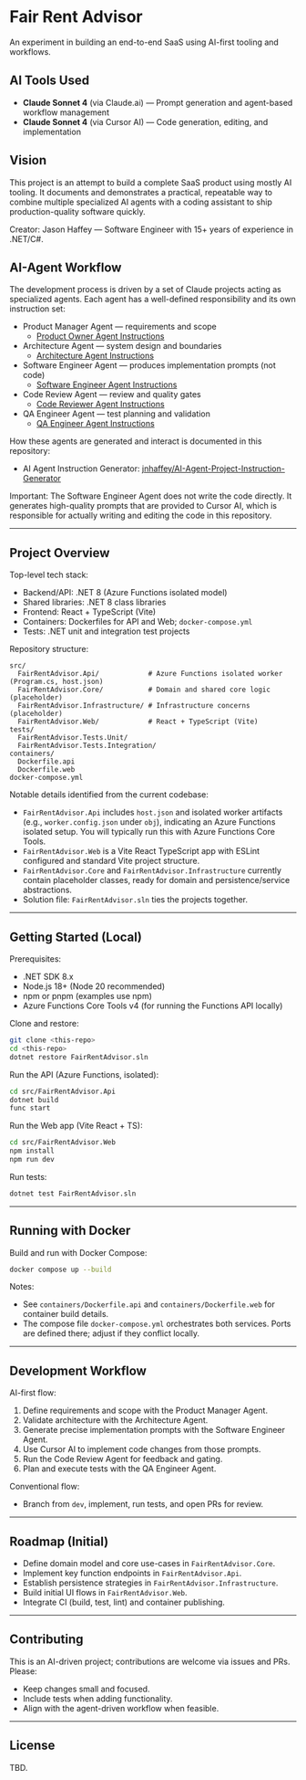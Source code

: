 # Fair Rent Advisor

An experiment in building an end-to-end SaaS using AI-first tooling and workflows.

## AI Tools Used

- **Claude Sonnet 4** (via Claude.ai) — Prompt generation and agent-based workflow management
- **Claude Sonnet 4** (via Cursor AI) — Code generation, editing, and implementation

## Vision

This project is an attempt to build a complete SaaS product using mostly AI tooling. It documents and demonstrates a practical, repeatable way to combine multiple specialized AI agents with a coding assistant to ship production-quality software quickly.

Creator: Jason Haffey — Software Engineer with 15+ years of experience in .NET/C#.

## AI-Agent Workflow

The development process is driven by a set of Claude projects acting as specialized agents. Each agent has a well-defined responsibility and its own instruction set:

- Product Manager Agent — requirements and scope
  - [Product Owner Agent Instructions](https://github.com/jnhaffey/AI-Agent-Project-Instruction-Generator/blob/main/Samples/Product%20Owner%20Agent%20Instructions.md)
- Architecture Agent — system design and boundaries
  - [Architecture Agent Instructions](https://github.com/jnhaffey/AI-Agent-Project-Instruction-Generator/blob/main/Samples/Architecture%20Agent%20Instructions.md)
- Software Engineer Agent — produces implementation prompts (not code)
  - [Software Engineer Agent Instructions](https://github.com/jnhaffey/AI-Agent-Project-Instruction-Generator/blob/main/Samples/Software%20Engineer%20Agent%20Instructions.md)
- Code Review Agent — review and quality gates
  - [Code Reviewer Agent Instructions](https://github.com/jnhaffey/AI-Agent-Project-Instruction-Generator/blob/main/Samples/Code%20Reviewer%20Agent%20Instructions.md)
- QA Engineer Agent — test planning and validation
  - [QA Engineer Agent Instructions](https://github.com/jnhaffey/AI-Agent-Project-Instruction-Generator/blob/main/Samples/QA%20Engineer%20Agent%20Instructions.md)

How these agents are generated and interact is documented in this repository:

- AI Agent Instruction Generator: [jnhaffey/AI-Agent-Project-Instruction-Generator](https://github.com/jnhaffey/AI-Agent-Project-Instruction-Generator)

Important: The Software Engineer Agent does not write the code directly. It generates high-quality prompts that are provided to Cursor AI, which is responsible for actually writing and editing the code in this repository.

---

## Project Overview

Top-level tech stack:

- Backend/API: .NET 8 (Azure Functions isolated model)
- Shared libraries: .NET 8 class libraries
- Frontend: React + TypeScript (Vite)
- Containers: Dockerfiles for API and Web; `docker-compose.yml`
- Tests: .NET unit and integration test projects

Repository structure:

```text
src/
  FairRentAdvisor.Api/            # Azure Functions isolated worker (Program.cs, host.json)
  FairRentAdvisor.Core/           # Domain and shared core logic (placeholder)
  FairRentAdvisor.Infrastructure/ # Infrastructure concerns (placeholder)
  FairRentAdvisor.Web/            # React + TypeScript (Vite)
tests/
  FairRentAdvisor.Tests.Unit/
  FairRentAdvisor.Tests.Integration/
containers/
  Dockerfile.api
  Dockerfile.web
docker-compose.yml
```

Notable details identified from the current codebase:

- `FairRentAdvisor.Api` includes `host.json` and isolated worker artifacts (e.g., `worker.config.json` under `obj`), indicating an Azure Functions isolated setup. You will typically run this with Azure Functions Core Tools.
- `FairRentAdvisor.Web` is a Vite React TypeScript app with ESLint configured and standard Vite project structure.
- `FairRentAdvisor.Core` and `FairRentAdvisor.Infrastructure` currently contain placeholder classes, ready for domain and persistence/service abstractions.
- Solution file: `FairRentAdvisor.sln` ties the projects together.

---

## Getting Started (Local)

Prerequisites:

- .NET SDK 8.x
- Node.js 18+ (Node 20 recommended)
- npm or pnpm (examples use npm)
- Azure Functions Core Tools v4 (for running the Functions API locally)

Clone and restore:

```bash
git clone <this-repo>
cd <this-repo>
dotnet restore FairRentAdvisor.sln
```

Run the API (Azure Functions, isolated):

```bash
cd src/FairRentAdvisor.Api
dotnet build
func start
```

Run the Web app (Vite React + TS):

```bash
cd src/FairRentAdvisor.Web
npm install
npm run dev
```

Run tests:

```bash
dotnet test FairRentAdvisor.sln
```

---

## Running with Docker

Build and run with Docker Compose:

```bash
docker compose up --build
```

Notes:

- See `containers/Dockerfile.api` and `containers/Dockerfile.web` for container build details.
- The compose file `docker-compose.yml` orchestrates both services. Ports are defined there; adjust if they conflict locally.

---

## Development Workflow

AI-first flow:

1. Define requirements and scope with the Product Manager Agent.
2. Validate architecture with the Architecture Agent.
3. Generate precise implementation prompts with the Software Engineer Agent.
4. Use Cursor AI to implement code changes from those prompts.
5. Run the Code Review Agent for feedback and gating.
6. Plan and execute tests with the QA Engineer Agent.

Conventional flow:

- Branch from `dev`, implement, run tests, and open PRs for review.

---

## Roadmap (Initial)

- Define domain model and core use-cases in `FairRentAdvisor.Core`.
- Implement key function endpoints in `FairRentAdvisor.Api`.
- Establish persistence strategies in `FairRentAdvisor.Infrastructure`.
- Build initial UI flows in `FairRentAdvisor.Web`.
- Integrate CI (build, test, lint) and container publishing.

---

## Contributing

This is an AI-driven project; contributions are welcome via issues and PRs. Please:

- Keep changes small and focused.
- Include tests when adding functionality.
- Align with the agent-driven workflow when feasible.

---

## License

TBD.
